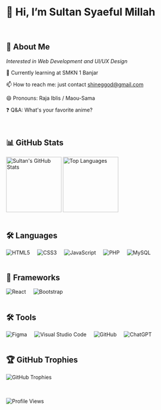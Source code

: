 <h1>👋 Hi, I’m Sultan Syaeful Millah</h1>

<br>

<h2>👀 About Me</h2>

<p>
  <em>Interested in Web Development and UI/UX Design</em>
</p>

<p>
   🏢 Currently learning at SMKN 1 Banjar
</p>

<p>
  📫 How to reach me: just contact <a href="mailto:shineggod@gmail.com">shineggod@gmail.com</a>
</p>

<p>
  😄 Pronouns: Raja Iblis / Maou-Sama
</p>

<p>
  ❓ Q&A: What's your favorite anime?
</p>

<br>

<div align="left">

<h2>📊 GitHub Stats</h2>

<img src="https://github-readme-stats.vercel.app/api?username=Shinee000ZZZ&show_icons=true&theme=dark" alt="Sultan's GitHub Stats" style="height: 150px;">
<img src="https://github-readme-stats.vercel.app/api/top-langs/?username=Shinee000ZZZ&layout=compact&theme=dark" alt="Top Languages" style="height: 150px;">

<br>
<br>

<h2> 🛠️ Languages</h2>

<div style="display: flex; justify-content: left; flex-wrap: wrap; gap: 20px;">
  <!-- Languages -->
  <img src="https://img.shields.io/badge/-HTML5-E34F26?style=flat&logo=html5&logoColor=white" alt="HTML5">
  <img src="https://img.shields.io/badge/-CSS3-1572B6?style=flat&logo=css3&logoColor=white" alt="CSS3">
  <img src="https://img.shields.io/badge/-JavaScript-F7DF1E?style=flat&logo=javascript&logoColor=black" alt="JavaScript">
  <img src="https://img.shields.io/badge/-PHP-777BB4?style=flat&logo=php&logoColor=white" alt="PHP">
  <img src="https://img.shields.io/badge/-MySQL-4479A1?style=flat&logo=mysql&logoColor=white" alt="MySQL">
</div>

<br>

<h2> 🚀 Frameworks</h2>

<div style="display: flex; justify-content: left; flex-wrap: wrap; gap: 20px;">
  <!-- Frameworks -->
  <img src="https://img.shields.io/badge/-React-61DAFB?style=flat&logo=react&logoColor=black" alt="React">
  <img src="https://img.shields.io/badge/-Bootstrap-563D7C?style=flat&logo=bootstrap&logoColor=white" alt="Bootstrap">
</div>

<br>

<h2> 🛠️ Tools</h2>

<div style="display: flex; justify-content: left; flex-wrap: wrap; gap: 20px;">
  <!-- Tools -->
  <img src="https://img.shields.io/badge/-Figma-F24E1E?style=flat&logo=figma&logoColor=white" alt="Figma">
  <img src="https://img.shields.io/badge/-Visual%20Studio%20Code-007ACC?style=flat&logo=visual-studio-code&logoColor=white" alt="Visual Studio Code">
  <img src="https://img.shields.io/badge/-GitHub-181717?style=flat&logo=github&logoColor=white" alt="GitHub">
  <img src="https://img.shields.io/badge/-ChatGPT-29B6F6?style=flat&logo=openai&logoColor=white" alt="ChatGPT">
</div>

<br>

<h2>🏆 GitHub Trophies</h2>
<img src="https://github-profile-trophy.vercel.app/?username=Shinee000ZZZ&theme=darkhub" alt="GitHub Trophies">

<br>
<br>
<br>

![Profile Views](https://komarev.com/ghpvc/?username=Shinee000ZZZ&color=blueviolet)

</div>

